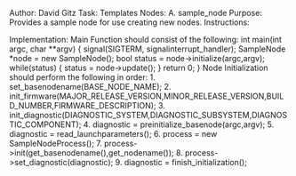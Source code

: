 Author: David Gitz
Task: Templates
Nodes:
A. sample_node
Purpose:
Provides a sample node for use creating new nodes.
Instructions:


Implementation:
Main Function should consist of the following:
int main(int argc, char **argv) {
	signal(SIGTERM, signalinterrupt_handler);
	SampleNode *node = new SampleNode();
	bool status = node->initialize(argc,argv);
	while(status)
	{
		status = node->update();
	}
	return 0;
}
Node Initialization should perform the following in order:
    1.	set_basenodename(BASE_NODE_NAME);
	2.  init_firmware(MAJOR_RELEASE_VERSION,MINOR_RELEASE_VERSION,BUILD_NUMBER,FIRMWARE_DESCRIPTION);
	3.  init_diagnostic(DIAGNOSTIC_SYSTEM,DIAGNOSTIC_SUBSYSTEM,DIAGNOSTIC_COMPONENT);
	4.  diagnostic = preinitialize_basenode(argc,argv);
	5.  diagnostic = read_launchparameters();
	6. 	process = new SampleNodeProcess();
	7.  process->init(get_basenodename(),get_nodename());
	8.  process->set_diagnostic(diagnostic);
	9.  diagnostic = finish_initialization();

